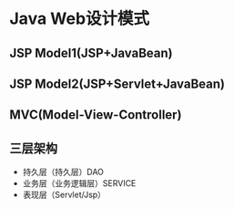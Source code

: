 # Java Web设计模式
## JSP Model1(JSP+JavaBean)

## JSP Model2(JSP+Servlet+JavaBean)

## MVC(Model-View-Controller)

## 三层架构
* 持久层（持久层）DAO
* 业务层（业务逻辑层）SERVICE
* 表现层（Servlet/Jsp）